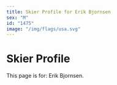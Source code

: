 ```yaml
---
title: Skier Profile for Erik Bjornsen
sex: "M"
id: "1475"
image: "/img/flags/usa.svg" 
---
```


# Skier Profile

This page is for: Erik Bjornsen.
    